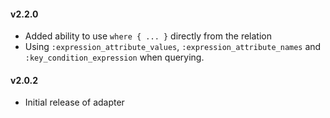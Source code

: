 #### v2.2.0
- Added ability to use `where { ... }` directly from the relation
- Using `:expression_attribute_values`, `:expression_attribute_names` and `:key_condition_expression` when querying.

#### v2.0.2
- Initial release of adapter
